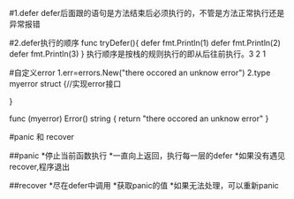 #1.defer
defer后面跟的语句是方法结束后必须执行的，不管是方法正常执行还是异常报错

#2.defer执行的顺序
func tryDefer(){
	defer fmt.Println(1) 
	defer fmt.Println(2)
	defer fmt.Println(3)
}
执行顺序是按栈的规则执行的即从后往前执行。3 2 1 

#自定义error
1.err=errors.New("there occored an unknow error")
2.type myerror struct {//实现error接口
  
  }
  
  func (myerror) Error() string {
  	return "there occored an unknow error"
  }
  
#panic 和 recover
 
##panic
*停止当前函数执行
*一直向上返回，执行每一层的defer
*如果没有遇见recover,程序退出

##recover
*尽在defer中调用
*获取panic的值
*如果无法处理，可以重新panic